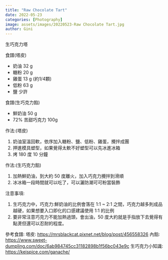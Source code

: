 ```yaml
---
title: "Raw Chocolate Tart"
date: 2022-05-23
categories: [Photography]
image: assets/images/20220523-Raw Chocolate Tart.jpg
author: Gini
---
```

生巧克力塔

食譜(塔皮)
- 奶油 32 g
- 糖粉 20 g
- 雞蛋 13 g (約1/4顆)
- 低粉 63 g
- 鹽 少許

食譜(生巧克力餡)
- 鮮奶油 50 g
- 72% 苦甜巧克力 100g

作法:(塔皮)
1. 奶油室溫回軟，依序加入糖粉、鹽、低粉、雞蛋，攪拌成團
2. 押進模具塑型，如果覺得太軟不好塑型可以先冰進冰箱
3. 烤 180 度 10 分鐘

作法:(生巧克力餡)
1. 加熱鮮奶油，到大約 50 度離火，加入巧克力攪拌到滑順
2. 冰冰箱一段時間就可以吃了，可以灑防潮可可粉當裝飾

注意事項:
1. 生巧克力中，巧克力:鮮奶油的比例會落在 1:1 ~ 2:1 之間，巧克力越多則成品越硬，如果想要入口即化的口感建議使用 1:1 的比例
2. 要非常注意巧克力不能加熱過頭，會出油，50 度大約就是手指放下去覺得有點燙但還可以忍耐的程度。

參考食譜:
塔皮: https://mrsblackcat.pixnet.net/blog/post/456558326
內餡: https://www.sweet-dumpling.com/doc/6ab984745cc31182898b1f56bc043e9c
生巧克力小知識: https://keispice.com/ganache/
